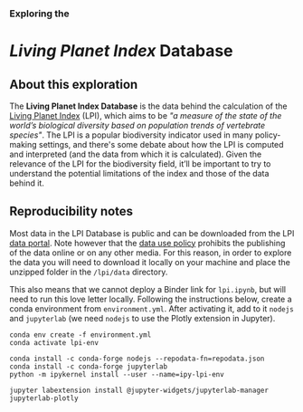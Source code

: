 ### Exploring the
# _Living Planet Index_ Database

## About this exploration

The **Living Planet Index Database** is the data behind the calculation of the [Living Planet Index](https://www.livingplanetindex.org/) (LPI), 
which aims to be _"a measure of the state of the world’s biological diversity based on population trends of vertebrate species"_. 
The LPI is a popular biodiversity indicator used in many policy-making settings, and there's some debate about how the LPI 
is computed and interpreted (and the data from which it is calculated). 
Given the relevance of the LPI for the biodiversity field, it’ll be important to try to understand the potential limitations of the index 
and those of the data behind it.

## Reproducibility notes

Most data in the LPI Database is public and can be downloaded from the LPI [data portal](https://www.livingplanetindex.org/data_portal). 
Note however that the [data use policy](https://www.livingplanetindex.org/documents/data_agreement.pdf) prohibits the publishing of the data online or on any other media. 
For this reason, in order to explore the data you will need to download it locally on your machine and place the unzipped folder in the `/lpi/data` directory.

This also means that we cannot deploy a Binder link for `lpi.ipynb`, but will need to run this love letter locally. 
Following the instructions below, create a conda environment from `environment.yml`. 
After activating it, add to it `nodejs` and `jupyterlab` (we need `nodejs` to use the Plotly extension in Jupyter).

```
conda env create -f environment.yml
conda activate lpi-env

conda install -c conda-forge nodejs --repodata-fn=repodata.json
conda install -c conda-forge jupyterlab
python -m ipykernel install --user --name=ipy-lpi-env

jupyter labextension install @jupyter-widgets/jupyterlab-manager jupyterlab-plotly
```
